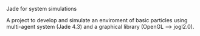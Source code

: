 Jade for system simulations

A project to develop and simulate an enviroment of basic particles using multi-agent system (Jade 4.3) and a graphical library (OpenGL --> jogl2.0).